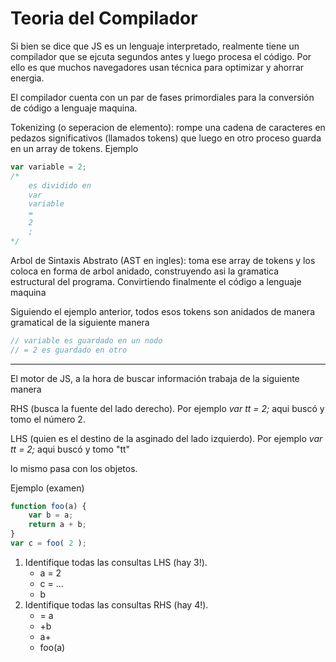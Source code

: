 # Teoria del Compilador

Si bien se dice que JS es un lenguaje interpretado, realmente tiene un compilador que se ejcuta segundos antes y luego procesa el código. Por ello es que muchos navegadores usan técnica para optimizar y ahorrar energia.

El compilador cuenta con un par de fases primordiales para la conversión de código a lenguaje maquina.

Tokenizing (o seperacion de elemento): rompe una cadena de caracteres en pedazos significativos (llamados tokens) que luego en otro proceso guarda en un array de tokens. Ejemplo 

```javascript
var variable = 2;
/*
	es dividido en
	var
	variable
	=
	2
	;
*/
```

Arbol de Sintaxis Abstrato (AST en ingles): toma ese array de tokens y los coloca en forma de arbol anidado, construyendo asi la gramatica estructural del programa. Convirtiendo finalmente el código a lenguaje maquina

Siguiendo el ejemplo anterior, todos esos tokens son anidados de manera gramatical de la siguiente manera

```javascript
// variable es guardado en un nodo
// = 2 es guardado en otro
```

------

El motor de JS, a la hora de buscar información trabaja de la siguiente manera

RHS (busca la fuente del lado derecho). Por ejemplo *var tt = 2;* aqui buscó y tomo el número 2.

LHS (quien es el destino de la asginado del lado izquierdo). Por ejemplo *var tt = 2;* aqui buscó y tomo "tt"

lo mismo pasa con los objetos.

Ejemplo (examen)

```javascript
function foo(a) { 
    var b = a; 
    return a + b; 
} 
var c = foo( 2 ); 
```

1. Identifique todas las consultas LHS (hay 3!). 
   - a = 2
   - c = ...
   - b 
2. Identifique todas las consultas RHS (hay 4!). 
   - = a
   - +b 
   - a+
   - foo(a)

